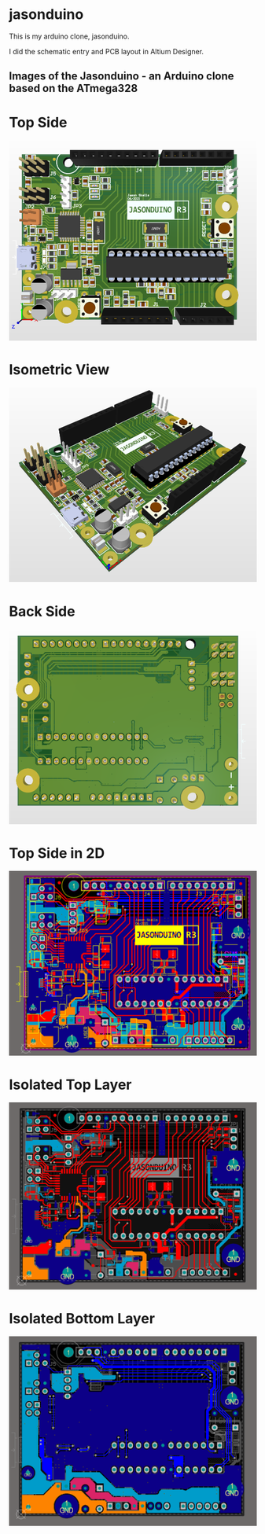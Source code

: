 # jasonduino
This is my arduino clone, jasonduino. 

I did the schematic entry and PCB layout in Altium Designer.

Images of the Jasonduino - an Arduino clone based on the ATmega328
------------

# Top Side
![](images/jasonduino_1.png)

# Isometric View
![](images/jasonduino_2.png)

# Back Side
![](images/jasonduino_3.png)

# Top Side in 2D
![](images/jasonduino_4.png)

# Isolated Top Layer
![](images/isolated_layer_1.png)

# Isolated Bottom Layer
![](images/isolated_layer_2.png)


